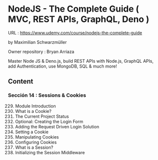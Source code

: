# NodeJS - The Complete Guide ( MVC, REST APIs, GraphQL, Deno )

URL : https://www.udemy.com/course/nodejs-the-complete-guide

by Maximilian Schwarzmüller

Owner repository : Bryan Arriaza

Master Node JS & Deno.js, build REST APIs with Node.js, GraphQL APIs, add Authentication, use MongoDB, SQL & much more!

## Content

### Sección 14 : Sessions & Cookies

229. Module Introduction
230. What is a Cookie?
231. The Current Project Status
232. Optional: Creating the Login Form
233. Adding the Request Driven Login Solution
234. Setting a Cookie
235. Manipulating Cookies
236. Configuring Cookies
237. What is a Session?
238. Initializing the Session Middleware
